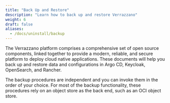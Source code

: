 ```yaml
---
title: "Back Up and Restore"
description: "Learn how to back up and restore Verrazzano"
weight: 6
draft: false
aliases:
  - /docs/uninstall/backup
---
```


The Verrazzano platform comprises a comprehensive set of open source components, linked together to provide a modern, reliable, and secure platform to deploy cloud native applications.
These documents will help you back up and restore data and configurations in Argo CD, Keycloak, OpenSearch, and Rancher.

The backup procedures are independent and you can invoke them in the order of your choice. For most of the backup functionality, these procedures rely on an object store as the back end, such as an OCI object store.
